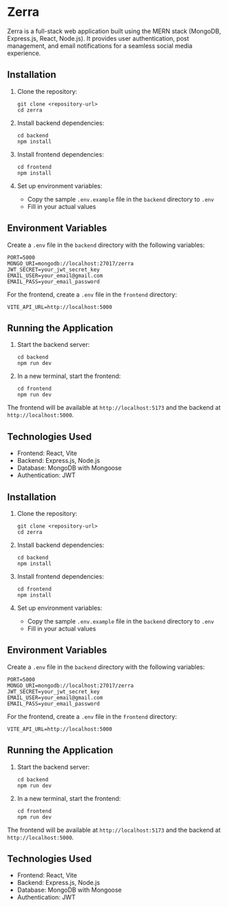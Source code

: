 # Zerra

Zerra is a full-stack web application built using the MERN stack (MongoDB, Express.js, React, Node.js). It provides user authentication, post management, and email notifications for a seamless social media experience.

## Installation

1. Clone the repository:
   ```
   git clone <repository-url>
   cd zerra
   ```

2. Install backend dependencies:
   ```
   cd backend
   npm install
   ```

3. Install frontend dependencies:
   ```
   cd frontend
   npm install
   ```

4. Set up environment variables:
   - Copy the sample `.env.example` file in the `backend` directory to `.env`
   - Fill in your actual values

## Environment Variables

Create a `.env` file in the `backend` directory with the following variables:

```
PORT=5000
MONGO_URI=mongodb://localhost:27017/zerra
JWT_SECRET=your_jwt_secret_key
EMAIL_USER=your_email@gmail.com
EMAIL_PASS=your_email_password
```

For the frontend, create a `.env` file in the `frontend` directory:

```
VITE_API_URL=http://localhost:5000
```

## Running the Application

1. Start the backend server:
   ```
   cd backend
   npm run dev
   ```

2. In a new terminal, start the frontend:
   ```
   cd frontend
   npm run dev
   ```

The frontend will be available at `http://localhost:5173` and the backend at `http://localhost:5000`.

## Technologies Used

- Frontend: React, Vite
- Backend: Express.js, Node.js
- Database: MongoDB with Mongoose
- Authentication: JWT

## Installation

1. Clone the repository:
   ```
   git clone <repository-url>
   cd zerra
   ```

2. Install backend dependencies:
   ```
   cd backend
   npm install
   ```

3. Install frontend dependencies:
   ```
   cd frontend
   npm install
   ```

4. Set up environment variables:
   - Copy the sample `.env.example` file in the `backend` directory to `.env`
   - Fill in your actual values

## Environment Variables

Create a `.env` file in the `backend` directory with the following variables:

```
PORT=5000
MONGO_URI=mongodb://localhost:27017/zerra
JWT_SECRET=your_jwt_secret_key
EMAIL_USER=your_email@gmail.com
EMAIL_PASS=your_email_password
```

For the frontend, create a `.env` file in the `frontend` directory:

```
VITE_API_URL=http://localhost:5000
```

## Running the Application

1. Start the backend server:
   ```
   cd backend
   npm run dev
   ```

2. In a new terminal, start the frontend:
   ```
   cd frontend
   npm run dev
   ```

The frontend will be available at `http://localhost:5173` and the backend at `http://localhost:5000`.

## Technologies Used

- Frontend: React, Vite
- Backend: Express.js, Node.js
- Database: MongoDB with Mongoose
- Authentication: JWT